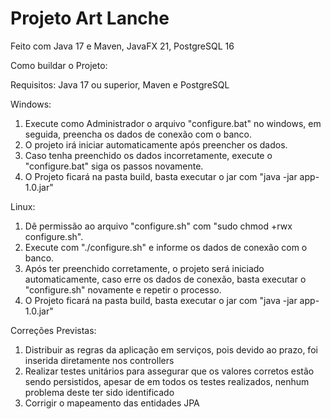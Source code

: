 <h1><b>Projeto Art Lanche</b></h1>

Feito com Java 17 e Maven, JavaFX 21, PostgreSQL 16


Como buildar o Projeto:

Requisitos: Java 17 ou superior, Maven e PostgreSQL

Windows:
1) Execute como Administrador o arquivo "configure.bat" no windows, em seguida, preencha os dados de conexão com o banco.
2) O projeto irá iniciar automaticamente após preencher os dados.
2) Caso tenha preenchido os dados incorretamente, execute o "configure.bat" siga os passos novamente.
4) O Projeto ficará na pasta build, basta executar o jar com "java -jar app-1.0.jar"

Linux:
1) Dê permissão ao arquivo "configure.sh" com "sudo chmod +rwx configure.sh".
2) Execute com "./configure.sh" e informe os dados de conexão com o banco.
3) Após ter preenchido corretamente, o projeto será iniciado automaticamente, caso erre os dados de conexão, basta executar o "configure.sh" novamente e repetir o processo.
4) O Projeto ficará na pasta build, basta executar o jar com "java -jar app-1.0.jar"

Correções Previstas:
1) Distribuir as regras da aplicação em serviços, pois devido ao prazo, foi inserida diretamente nos controllers
2) Realizar testes unitários para assegurar que os valores corretos estão sendo persistidos, apesar
de em todos os testes realizados, nenhum problema deste ter sido identificado
3) Corrigir o mapeamento das entidades JPA